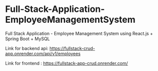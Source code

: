 # Full-Stack-Application-EmployeeManagementSystem
Full Stack Application - Employee Management System using React.js + Spring Boot + MySQL

Link for backend api: https://fullstack-crud-app.onrender.com/api/v1/employees

Link for frontend : https://fullstack-app-crud.onrender.com/
